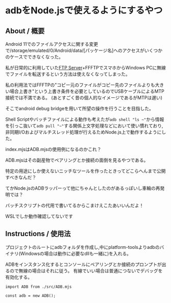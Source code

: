 # adbをNode.jsで使えるようにするやつ

## About / 概要

Android 11でのファイルアクセスに関する変更で/storage/emulated/0/Android/data/[パッケージ名]へのアクセスがいくつかのケースでできなくなった。

私が日常的に利用していた[FTP Server](https://play.google.com/store/apps/details?id=com.theolivetree.ftpserver&hl=ja&gl=US)+FFFTPでスマホからWindows PCに無線でファイルを転送するという方法は使えなくなってしまった。

私の利用法ではFFFTPの"コピー元のファイルがコピー先のファイルよりも大きい場合上書き"という上書き条件を必要としているのでUSBケーブルによるMTP接続では不満である。
(あとすごく昔の個人的なイメージであるがMTPは遅い)

そこでandroid debug bridgeを用いて所望の操作を行うことを目指した。

Shell Scriptやバッチファイルによる動作も考えたが`adb shell "ls ~"`から情報を引っこ抜いて`adb pull "~"`する関係上文字処理などにおいて使い慣れており,非同期I/Oおよびマルチスレッド処理が行えるためNode.js上で動作するようにした。

index.mjsはADB.mjsの使用例になるのかこれ？

ADB.mjsはその副産物でペアリングとか接続の面倒を見るやつである。

特定の用途にしか使えないニッチなツールを作ったときってどこらへんまで公開すべきなんだ？

てかNode.jsのADBラッパーって他にちゃんとしたのがあるっぽいし車輪の再発明では？

バッチスクリプトの代用で書いてるからこまけえこたあいいんだよ！

WSLでしか動作確認してないです

## Instructions / 使用法

プロジェクトのルートにadbフォルダを作成し,中にplatform-toolsよりadbのバイナリ(Windowsの場合は動作に必要なdllも一緒に)を入れる。

ADBをインスタンス化するとコンソールにペアリングとか接続のプロンプトが出るので無線の場合はそれに従う。
有線でいい場合は普通につないでデバッグを有効化する。

```
import ADB from ./src/ADB.mjs

const adb = new ADB();
```
